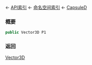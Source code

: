 ← [API索引](Api-Index) ← [命名空间索引](Namespace-Index) ← [CapsuleD](VRageMath.CapsuleD)

### 概要

```csharp
public Vector3D P1
```

### 返回

[Vector3D](VRageMath.Vector3D)

